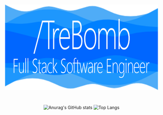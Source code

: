 <div align="center">
	<br>
<!-- 	<a href="https://raw.githubusercontent.com/TreBomb/trestin-ishak/main/readme.md">
	<a href="https://github.com/TreBomb/trestin-ishak/main/title.svg">
		<img align="center" src="title.svg" width="800" height="400" alt="I made this!">
	</a> -->
	<a href="https://trest.in/">
		<img align="center" src="Intro.png" width="800" height="282.4" alt="I made this!">
	</a>
	<br>
	<br>
	<br>

![Anurag's GitHub stats](https://github-readme-stats.vercel.app/api?username=TreBomb&hide_border=true&bg_color=00000000&title_color=2d77dc&text_color=2d77dc&icon_color=2d77dc&card_width=800&hide=contribs,prs)
![Top Langs](https://github-readme-stats.vercel.app/api/top-langs/?username=TreBomb&layout=compact&hide_border=true&bg_color=00000000&title_color=2d77dc&text_color=2d77dc&icon_color=2d77dc&card_width=800)
	
</div>
	
<!-- <div align="center">
	<br>
	<br>
	<br>
	<a href="https://trest.in/">
		<img align="center" src="BottomImg.png" width="800" height="200" alt="I made this!">
	</a>
	</div>
</div>
 -->

